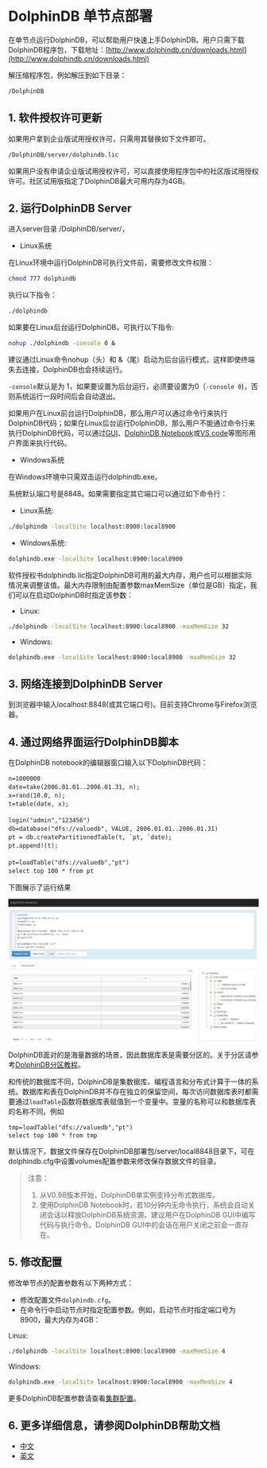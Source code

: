 # DolphinDB 单节点部署

在单节点运行DolphinDB，可以帮助用户快速上手DolphinDB。用户只需下载DolphinDB程序包，下载地址：[http://www.dolphindb.cn/downloads.html](http://www.dolphindb.cn/downloads.html)

解压缩程序包，例如解压到如下目录：

```sh
/DolphinDB
```

## 1. 软件授权许可更新

如果用户拿到企业版试用授权许可，只需用其替换如下文件即可。

```sh
/DolphinDB/server/dolphindb.lic
```

如果用户没有申请企业版试用授权许可，可以直接使用程序包中的社区版试用授权许可。社区试用版指定了DolphinDB最大可用内存为4GB。

## 2. 运行DolphinDB Server

进入server目录 /DolphinDB/server/，

- Linux系统

在Linux环境中运行DolphinDB可执行文件前，需要修改文件权限：

```sh
chmod 777 dolphindb
```

执行以下指令：

```sh
./dolphindb
```

如果要在Linux后台运行DolphinDB，可执行以下指令:

```sh
nohup ./dolphindb -console 0 &
```

建议通过Linux命令nohup（头）和 &（尾）启动为后台运行模式，这样即使终端失去连接，DolphinDB也会持续运行。

`-console`默认是为 1，如果要设置为后台运行，必须要设置为0（`-console 0`)，否则系统运行一段时间后会自动退出。

如果用户在Linux前台运行DolphinDB，那么用户可以通过命令行来执行DolphinDB代码；如果在Linux后台运行DolphinDB，那么用户不能通过命令行来执行DolphinDB代码，可以通过[GUI](http://www.dolphindb.cn/cn/gui/GUIGetStarted.html)、[DolphinDB Notebook](http://www.dolphindb.cn/cn/gui/NotebookGetStarted.html)或[VS code](https://github.com/dolphindb/Tutorials_CN)等图形用户界面来执行代码。

- Windows系统

在Windows环境中只需双击运行dolphindb.exe。

系统默认端口号是8848。如果需要指定其它端口可以通过如下命令行：

- Linux系统:

```sh
./dolphindb -localSite localhost:8900:local8900
```

- Windows系统:

```sh
dolphindb.exe -localSite localhost:8900:local8900
```

软件授权书dolphindb.lic指定DolphinDB可用的最大内存，用户也可以根据实际情况来调整该值。最大内存限制由配置参数maxMemSize（单位是GB）指定，我们可以在启动DolphinDB时指定该参数：

- Linux:

```sh
./dolphindb -localSite localhost:8900:local8900 -maxMemSize 32
```

- Windows:

```sh
dolphindb.exe -localSite localhost:8900:local8900 -maxMemSize 32
```

## 3. 网络连接到DolphinDB Server

到浏览器中输入localhost:8848(或其它端口号)。目前支持Chrome与Firefox浏览器。

## 4. 通过网络界面运行DolphinDB脚本

在DolphinDB notebook的编辑器窗口输入以下DolphinDB代码：

```txt
n=1000000
date=take(2006.01.01..2006.01.31, n);
x=rand(10.0, n);
t=table(date, x);

login("admin","123456")
db=database("dfs://valuedb", VALUE, 2006.01.01..2006.01.31)
pt = db.createPartitionedTable(t, `pt, `date);
pt.append!(t);

pt=loadTable("dfs://valuedb","pt")
select top 100 * from pt
```

下图展示了运行结果

![运行结果](images/single_notebook.jpg)

DolphinDB面对的是海量数据的场景，因此数据库表是需要分区的。关于分区请参考[DolphinDB分区教程](https://github.com/dolphindb/Tutorials_CN/blob/master/database.md)。

和传统的数据库不同，DolphinDB是集数据库、编程语言和分布式计算于一体的系统。数据库和表在DolphinDB并不存在独立的保留空间，每次访问数据库表时都需要通过`loadTable`函数将数据库表赋值到一个变量中。变量的名称可以和数据库表的名称不同。例如

```
tmp=loadTable("dfs://valuedb","pt")
select top 100 * from tmp
```

默认情况下，数据文件保存在DolphinDB部署包/server/local8848目录下，可在dolphindb.cfg中设置volumes配置参数来修改保存数据文件的目录。

> 注意：
> 1. 从V0.98版本开始，DolphinDB单实例支持分布式数据库。
> 2. 使用DolphinDB Notebook时，若10分钟内无命令执行，系统会自动关闭会话以释放DolphinDB系统资源。建议用户在DolphinDB GUI中编写代码与执行命令。DolphinDB GUI中的会话在用户关闭之前会一直存在。

## 5. 修改配置

修改单节点的配置参数有以下两种方式：

- 修改配置文件`dolphindb.cfg`。
- 在命令行中启动节点时指定配置参数。例如，启动节点时指定端口号为8900，最大内存为4GB：

Linux:

```sh
./dolphindb -localSite localhost:8900:local8900 -maxMemSize 4
```

Windows:

```sh
dolphindb.exe -localSite localhost:8900:local8900 -maxMemSize 4
```

更多DolphinDB配置参数请查看[集群配置](https://www.dolphindb.cn/cn/help/ClusterSetup.html)。

## 6. 更多详细信息，请参阅DolphinDB帮助文档

- [中文](https://www.dolphindb.cn/cn/help/index.html)
- [英文](http://dolphindb.com/help/)